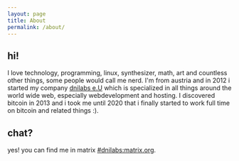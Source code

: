 ```yaml
---
layout: page
title: About
permalink: /about/
---
```


hi!
---
I love technology, programming, linux, synthesizer, math, art and countless other things, some people would call me nerd. I'm from austria and in 2012 i started my company [dnilabs e.U]({{site.website}}) which is specialized in all things around the world wide web, especially webdevelopment and hosting. I discovered bitcoin in 2013 and i took me until 2020 that i finally started to work full time on bitcoin and related things :).

chat?
---
yes! you can find me in matrix <a href="https://matrix.to/#/#dnilabs:matrix.org">#dnilabs:matrix.org</a>.

